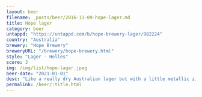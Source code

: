 ```yaml
---
layout: beer
filename: _posts/beer/2016-11-09-hope-lager.md
title: Hope lager
category: beer
untappd: "https://untappd.com/b/hope-brewery-lager/982224"
country: "Australia"
brewery: "Hope Brewery"
breweryURL: "/brewery/hope-brewery.html"
style: "Lager - Helles"
score: 3
img: /img/list/hope-lager.jpeg
beer-date: "2021-01-01"
desc: "Like a really dry Australian lager but with a little metallic zing. I think this might have been in the can too long because the taste and the smell just don’t seem right. Once the head died the bad flavours went away a little, but there wasn’t much left then"
permalink: /beer/:title.html
---
```

